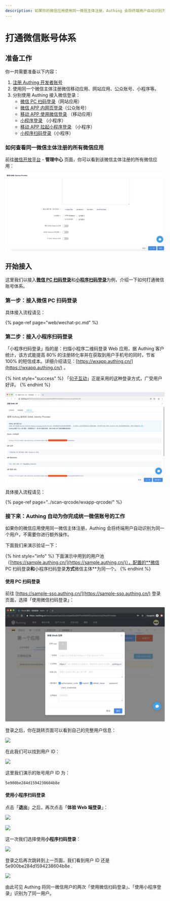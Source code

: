 ```yaml
---
description: 如果你的微信应用使用同一微信主体注册，Authing 会将终端用户自动识别为同一个用户，不需要你进行额外操作。
---
```


# 打通微信账号体系

## 准备工作

你一共需要准备以下内容：

1. [注册 Authing 开发者账号](../quickstart/create-authing-account.md)
2. 使用同一个微信主体注册微信移动应用、网站应用、公众账号、小程序等。
3. 分别使用 Authing 接入微信登录：
   * [微信 PC 扫码登录](web/wechat-pc.md)（网站应用）
   * [微信 APP 内网页登录](web/wechat-mp.md)（公众账号）
   * [移动 APP 使用微信登录](mobile/wechat.md) （移动应用）
   * [小程序登录](miniprogram/miniprogram/) （小程序）
   * [移动 APP 拉起小程序登录](miniprogram/app2wxapp.md) （小程序）
   * [小程序扫码登录](../scan-qrcode/wxapp-qrcode/)（小程序）

### 如何查看同一微信主体注册的所有微信应用

前往[微信开放平台](https://open.weixin.qq.com/) - **管理中心** 页面，你可以看到该微信主体注册的所有微信应用：

![](../.gitbook/assets/image%20%28116%29.png)

## 开始接入

这里我们以接入[**微信 PC 扫码登录**](web/wechat-pc.md)和[**小程序扫码登录**](../scan-qrcode/wxapp-qrcode/)为例，介绍一下如何打通微信账号体系。

### 第一步：接入微信 PC 扫码登录

具体接入流程请见：

{% page-ref page="web/wechat-pc.md" %}

### 第二步：接入小程序扫码登录

「小程序扫码登录」指的是：扫描小程序二维码登录 Web 应用，据 Authing 客户统计，该方式能提高 80% 的注册转化率并在获取到用户手机号的同时，节省 100% 的短信成本。详细介绍请见：[https://wxapp.authing.cn/](https://wxapp.authing.cn/) 。

{% hint style="success" %}
「[句子互动](https://botorange.com/)」正是采用的这种登录方式，广受用户好评。
{% endhint %}

![](../.gitbook/assets/image%20%28607%29.png)

具体接入流程请见：

{% page-ref page="../scan-qrcode/wxapp-qrcode/" %}

### 接下来：Authing 自动为你完成统一微信账号的工作

如果你的微信应用使用同一微信主体注册，Authing 会将终端用户自动识别为同一个用户，不需要你进行额外操作。

下面我们来演示验证一下：

{% hint style="info" %}
下面演示中用到的用户池（[https://sample.authing.cn/](https://sample.authing.cn/)），配置的**微信 PC 扫码登录**和**小程序扫码登录**方式**微信主体**为同一个。
{% endhint %}

#### 使用 PC 扫码登录 

前往 [https://sample-sso.authing.cn/](https://sample-sso.authing.cn/) 登录页面，选择「使用微信扫码登录」：

![](../.gitbook/assets/image%20%2857%29.png)

登录之后，你在跳转页面可以看到自己的完整用户信息：

![](https://cdn.authing.cn/blog/20200410140449.png)

在此我们可以找到用户 ID：

![](https://cdn.authing.cn/blog/20200410140530.png)

这里我们演示的账号用户 ID 为：

```text
5e900be284d1594238604b8e
```

#### 使用小程序扫码登录

点击「**退出**」之后，再次点击「**体验 Web 端登录**」：

![](https://cdn.authing.cn/blog/20200410140630.png)

![](https://cdn.authing.cn/blog/20200410140706.png)

这一次我们选择使用**小程序扫码登录**：

![](https://cdn.authing.cn/blog/20200410140810.png)

登录之后再次跳转到上一页面，我们看到用户 ID 还是 5e900be284d1594238604b8e .

![](https://cdn.authing.cn/blog/20200410140856.png)

由此可见 Authing 将同一微信用户的两次「使用微信扫码登录」、「使用小程序登录」识别为了同一用户。

